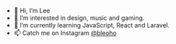 - 👋 Hi, I’m Lee
- 👀 I’m interested in design, music and gaming.
- 🌱 I’m currently learning JavaScript, React and Laravel.
- 📫 Catch me on Instagram [@bleoho](https://www.instagram.com/bleoho/)

<!---
leeholmesdesign/leeholmesdesign is a ✨ special ✨ repository because its `README.md` (this file) appears on your GitHub profile.
You can click the Preview link to take a look at your changes.
--->
